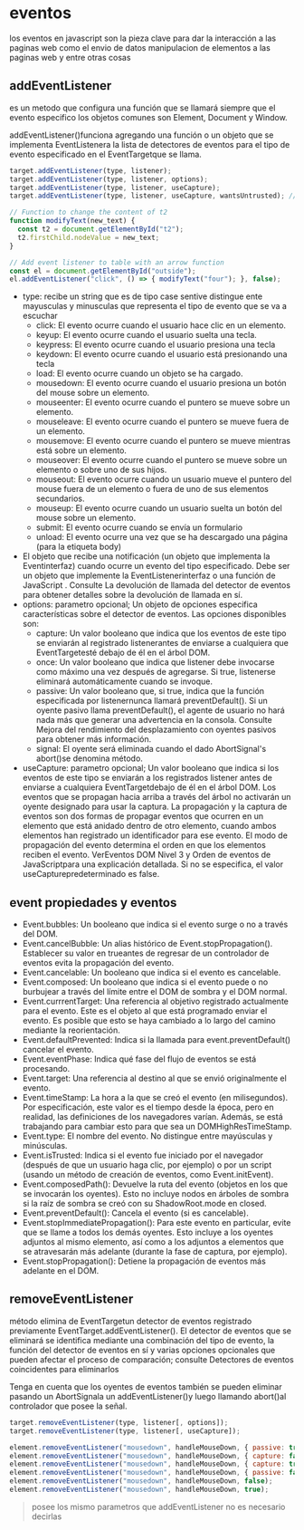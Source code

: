 # eventos

los eventos en javascript son la pieza clave para dar la interacción a las paginas web como el envio de datos manipulacion de elementos a las paginas web y entre otras cosas

## addEventListener

es un metodo que configura una función que se llamará siempre que el evento especifico los objetos comunes son Element, Document y Window.

addEventListener()funciona agregando una función o un objeto que se implementa EventListenera la lista de detectores de eventos para el tipo de evento especificado en el EventTargetque se llama.

``` js
target.addEventListener(type, listener);
target.addEventListener(type, listener, options);
target.addEventListener(type, listener, useCapture);
target.addEventListener(type, listener, useCapture, wantsUntrusted); // wantsUntrusted is Firefox only

// Function to change the content of t2
function modifyText(new_text) {
  const t2 = document.getElementById("t2");
  t2.firstChild.nodeValue = new_text;
}

// Add event listener to table with an arrow function
const el = document.getElementById("outside");
el.addEventListener("click", () => { modifyText("four"); }, false);
```

- type: recibe un string que es de tipo case sentive distingue ente mayusculas y minusculas que representa el tipo de evento que se va a escuchar
  - click: El evento ocurre cuando el usuario hace clic en un elemento.
  - keyup: El evento ocurre cuando el usuario suelta una tecla.
  - keypress: El evento ocurre cuando el usuario presiona una tecla
  - keydown: El evento ocurre cuando el usuario está presionando una tecla
  - load: El evento ocurre cuando un objeto se ha cargado.
  - mousedown: El evento ocurre cuando el usuario presiona un botón del mouse sobre un elemento.
  - mouseenter: El evento ocurre cuando el puntero se mueve sobre un elemento.
  - mouseleave: El evento ocurre cuando el puntero se mueve fuera de un elemento.
  - mousemove: El evento ocurre cuando el puntero se mueve mientras está sobre un elemento.
  - mouseover: El evento ocurre cuando el puntero se mueve sobre un elemento o sobre uno de sus hijos.
  - mouseout: El evento ocurre cuando un usuario mueve el puntero del mouse fuera de un elemento o fuera de uno de sus elementos secundarios.
  - mouseup: El evento ocurre cuando un usuario suelta un botón del mouse sobre un elemento.
  - submit: El evento ocurre cuando se envía un formulario
  - unload: El evento ocurre una vez que se ha descargado una página (para la etiqueta body)
- El objeto que recibe una notificación (un objeto que implementa la Eventinterfaz) cuando ocurre un evento del tipo especificado. Debe ser un objeto que implemente la EventListenerinterfaz o una función de JavaScript . Consulte La devolución de llamada del detector de eventos para obtener detalles sobre la devolución de llamada en sí.
- options: parametro opcional; Un objeto de opciones especifica características sobre el detector de eventos. Las opciones disponibles son:
  - capture: Un valor booleano que indica que los eventos de este tipo se enviarán al registrado listenerantes de enviarse a cualquiera que EventTargetesté debajo de él en el árbol DOM.
  - once: Un valor booleano que indica que listener debe invocarse como máximo una vez después de agregarse. Si true, listenerse eliminará automáticamente cuando se invoque.
  - passive: Un valor booleano que, si true, indica que la función especificada por listenernunca llamará preventDefault(). Si un oyente pasivo llama preventDefault(), el agente de usuario no hará nada más que generar una advertencia en la consola. Consulte Mejora del rendimiento del desplazamiento con oyentes pasivos para obtener más información.
  - signal: El oyente será eliminada cuando el dado AbortSignal's abort()se denomina método.
- useCapture: parametro opcional; Un valor booleano que indica si los eventos de este tipo se enviarán a los registrados listener antes de enviarse a cualquiera EventTargetdebajo de él en el árbol DOM. Los eventos que se propagan hacia arriba a través del árbol no activarán un oyente designado para usar la captura. La propagación y la captura de eventos son dos formas de propagar eventos que ocurren en un elemento que está anidado dentro de otro elemento, cuando ambos elementos han registrado un identificador para ese evento. El modo de propagación del evento determina el orden en que los elementos reciben el evento. VerEventos DOM Nivel 3 y Orden de eventos de JavaScriptpara una explicación detallada. Si no se especifica, el valor useCapturepredeterminado es false.

## event propiedades y eventos

- Event.bubbles: Un booleano que indica si el evento surge o no a través del DOM.
- Event.cancelBubble: Un alias histórico de Event.stopPropagation(). Establecer su valor en trueantes de regresar de un controlador de eventos evita la propagación del evento.
- Event.cancelable: Un booleano que indica si el evento es cancelable.
- Event.composed: Un booleano que indica si el evento puede o no burbujear a través del límite entre el DOM de sombra y el DOM normal.
- Event.currrentTarget: Una referencia al objetivo registrado actualmente para el evento. Este es el objeto al que está programado enviar el evento. Es posible que esto se haya cambiado a lo largo del camino mediante la reorientación.
- Event.defaultPrevented: Indica si la llamada para event.preventDefault() cancelar el evento.
- Event.eventPhase: Indica qué fase del flujo de eventos se está procesando.
- Event.target: Una referencia al destino al que se envió originalmente el evento.
- Event.timeStamp: La hora a la que se creó el evento (en milisegundos). Por especificación, este valor es el tiempo desde la época, pero en realidad, las definiciones de los navegadores varían. Además, se está trabajando para cambiar esto para que sea un DOMHighResTimeStamp.
- Event.type: El nombre del evento. No distingue entre mayúsculas y minúsculas.
- Event.isTrusted: Indica si el evento fue iniciado por el navegador (después de que un usuario haga clic, por ejemplo) o por un script (usando un método de creación de eventos, como Event.initEvent).
- Event.composedPath(): Devuelve la ruta del evento (objetos en los que se invocarán los oyentes). Esto no incluye nodos en árboles de sombra si la raíz de sombra se creó con su ShadowRoot.mode en closed.
- Event.preventDefault(): Cancela el evento (si es cancelable).
- Event.stopImmediatePropagation(): Para este evento en particular, evite que se llame a todos los demás oyentes. Esto incluye a los oyentes adjuntos al mismo elemento, así como a los adjuntos a elementos que se atravesarán más adelante (durante la fase de captura, por ejemplo).
- Event.stopPropagation(): Detiene la propagación de eventos más adelante en el DOM.

## removeEventListener

método elimina de  EventTargetun detector de eventos registrado previamente EventTarget.addEventListener(). El detector de eventos que se eliminará se identifica mediante una combinación del tipo de evento, la función del detector de eventos en sí y varias opciones opcionales que pueden afectar el proceso de comparación; consulte Detectores de eventos coincidentes para eliminarlos

Tenga en cuenta que los oyentes de eventos también se pueden eliminar pasando un AbortSignala un addEventListener()y luego llamando abort()al controlador que posee la señal.

``` js
target.removeEventListener(type, listener[, options]);
target.removeEventListener(type, listener[, useCapture]);

element.removeEventListener("mousedown", handleMouseDown, { passive: true });     // Succeeds
element.removeEventListener("mousedown", handleMouseDown, { capture: false });    // Succeeds
element.removeEventListener("mousedown", handleMouseDown, { capture: true });     // Fails
element.removeEventListener("mousedown", handleMouseDown, { passive: false });    // Succeeds
element.removeEventListener("mousedown", handleMouseDown, false);                 // Succeeds
element.removeEventListener("mousedown", handleMouseDown, true);                  // Fails
```

> posee los mismo parametros que addEventListener no es necesario decirlas